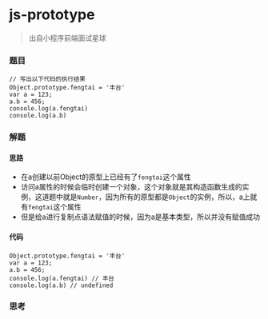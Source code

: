 # js-prototype

> 出自小程序前端面试星球

### 题目

```
// 写出以下代码的执行结果
Object.prototype.fengtai = '丰台'
var a = 123;
a.b = 456;
console.log(a.fengtai)
console.log(a.b)
```



### 解题

#### 思路

* 在a创建以前Object的原型上已经有了`fengtai`这个属性
* 访问a属性的时候会临时创建一个对象，这个对象就是其构造函数生成的实例，这道题中就是`Number`，因为所有的原型都是`Object`的实例，所以，a上就有`fengtai`这个属性
* 但是给a进行复制点语法赋值的时候，因为a是基本类型，所以并没有赋值成功

#### 代码

```
Object.prototype.fengtai = '丰台'
var a = 123;
a.b = 456;
console.log(a.fengtai) // 丰台
console.log(a.b) // undefined
```



### 思考

